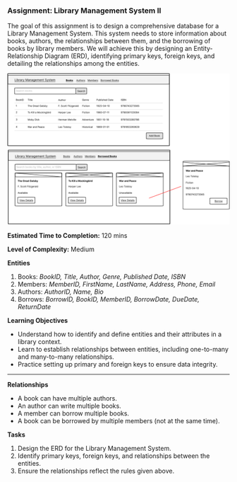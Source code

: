 ### Assignment: Library Management System II

The goal of this assignment is to design a comprehensive database for a Library Management System. This system needs to store information about books, authors, the relationships between them, and the borrowing of books by library members. We will achieve this by designing an Entity-Relationship Diagram (ERD), identifying primary keys, foreign keys, and detailing the relationships among the entities.

![Library Management System](/04%20-%20ERD/Library%20Management%20System%20II.png)

**Estimated Time to Completion:** 120 mins

**Level of Complexity:** Medium

**Entities**
1. Books: *BookID, Title, Author, Genre, Published Date, ISBN* 
2. Members: *MemberID, FirstName, LastName, Address, Phone, Email*
2. Authors: *AuthorID, Name, Bio*
3. Borrows: *BorrowID, BookID, MemberID, BorrowDate, DueDate, ReturnDate*


**Learning Objectives**
- Understand how to identify and define entities and their attributes in a library context.
- Learn to establish relationships between entities, including one-to-many and many-to-many relationships.
- Practice setting up primary and foreign keys to ensure data integrity.

---

**Relationships**
- A book can have multiple authors.
- An author can write multiple books.
- A member can borrow multiple books. 
- A book can be borrowed by multiple members (not at the same time).

**Tasks**
1. Design the ERD for the Library Management System.
2. Identify primary keys, foreign keys, and relationships between the entities.
3. Ensure the relationships reflect the rules given above.

